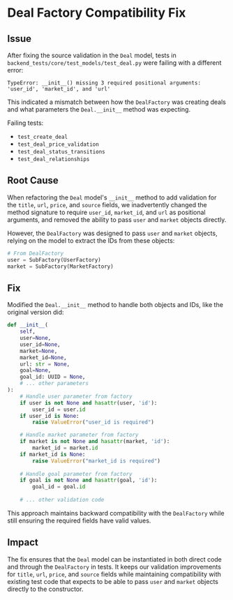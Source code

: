 # Deal Factory Compatibility Fix

## Issue
After fixing the source validation in the `Deal` model, tests in `backend_tests/core/test_models/test_deal.py` were failing with a different error:

```
TypeError: __init__() missing 3 required positional arguments: 'user_id', 'market_id', and 'url'
```

This indicated a mismatch between how the `DealFactory` was creating deals and what parameters the `Deal.__init__` method was expecting.

Failing tests:
- `test_create_deal`
- `test_deal_price_validation`
- `test_deal_status_transitions`
- `test_deal_relationships`

## Root Cause
When refactoring the `Deal` model's `__init__` method to add validation for the `title`, `url`, `price`, and `source` fields, we inadvertently changed the method signature to require `user_id`, `market_id`, and `url` as positional arguments, and removed the ability to pass `user` and `market` objects directly.

However, the `DealFactory` was designed to pass `user` and `market` objects, relying on the model to extract the IDs from these objects:

```python
# From DealFactory
user = SubFactory(UserFactory)
market = SubFactory(MarketFactory)
```

## Fix
Modified the `Deal.__init__` method to handle both objects and IDs, like the original version did:

```python
def __init__(
    self,
    user=None,
    user_id=None,
    market=None,
    market_id=None,
    url: str = None,
    goal=None,
    goal_id: UUID = None,
    # ... other parameters
):
    # Handle user parameter from factory
    if user is not None and hasattr(user, 'id'):
        user_id = user.id
    if user_id is None:
        raise ValueError("user_id is required")

    # Handle market parameter from factory
    if market is not None and hasattr(market, 'id'):
        market_id = market.id
    if market_id is None:
        raise ValueError("market_id is required")
        
    # Handle goal parameter from factory
    if goal is not None and hasattr(goal, 'id'):
        goal_id = goal.id
        
    # ... other validation code
```

This approach maintains backward compatibility with the `DealFactory` while still ensuring the required fields have valid values.

## Impact
The fix ensures that the `Deal` model can be instantiated in both direct code and through the `DealFactory` in tests. It keeps our validation improvements for `title`, `url`, `price`, and `source` fields while maintaining compatibility with existing test code that expects to be able to pass `user` and `market` objects directly to the constructor. 
